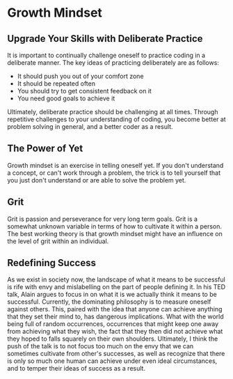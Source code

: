 # Growth Mindset

## Upgrade Your Skills with Deliberate Practice

It is important to continually challenge oneself to practice coding in a deliberate manner. The key ideas of practicing deliberately are as follows:

* It should push you out of your comfort zone
* It should be repeated often
* You should try to get consistent feedback on it
* You need good goals to achieve it

Ultimately, deliberate practice should be challenging at all times. Through repetitive challenges to your understanding of coding, you become better at problem solving in general, and a better coder as a result.

## The Power of Yet

Growth mindset is an exercise in telling oneself yet. If you don't understand a concept, or can't work through a problem, the trick is to tell yourself that you just don't understand or are able to solve the problem yet.

## Grit

Grit is passion and perseverance for very long term goals. Grit is a somewhat unknown variable in terms of how to cultivate it within a person. The best working theory is that growth mindset might have an influence on the level of grit within an individual.

## Redefining Success

As we exist in society now, the landscape of what it means to be successful is rife with envy and mislabelling on the part of people defining it. In his TED talk, Alain argues to focus in on what it is we actually think it means to be successful. Currently, the dominating philosophy is to measure oneself against others. This, paired with the idea that anyone can achieve anything that they set their mind to, has dangerous implications. What with the world being full of random occurrences, occurrences that might keep one away from achieving what they wish, the fact that they then did not achieve what they hoped to falls squarely on their own shoulders. Ultimately, I think the push of the talk is to not focus too much on the envy that we can sometimes cultivate from other's successes, as well as recognize that there is only so much one human can achieve under even ideal circumstances, and to temper their ideas of success as a result.
